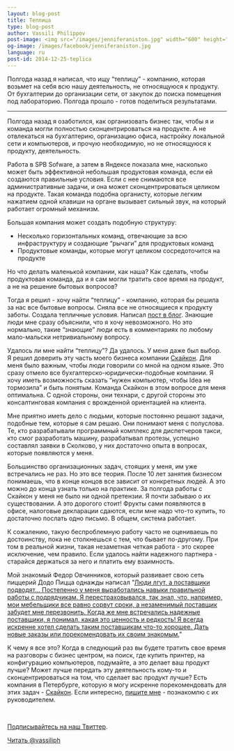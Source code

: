 ```yaml
---
layout: blog-post
title: Теплица
type: blog-post
author: Vassili Philippov
post-image: <img src="/images/jenniferaniston.jpg" width="600" height="318" alt="Нейрон Дженнифер Энистон">
og-image: /images/facebook/jenniferaniston.jpg
language: ru
post-id: 2014-12-25-teplica
---
```

Полгода назад я написал, что ищу “теплицу” - компанию, которая возьмет на себя всю нашу деятельность, не относящуюся к продукту. От бухгалтерии до организации сети, от закупок до поиска помещения под лабораторию. Полгода прошло - готов поделиться результатами.
<!-- more -->

---

Полгода назад я озаботился, как организовать бизнес так, чтобы я и команда могли полностью сконцентрироваться на продукте. А не отвлекаться на бухгалтерию, организацию офиса, настройку локальной сети и компьютеров, и прочую необходимую, но не относящуюся к продукту, деятельность.

Работа в SPB Sofware, а затем в Яндексе показала мне, насколько может быть эффективной небольшая продуктовая команда, если ей создаются правильные условия. Если с нее снимаются все административные задачи, и она может сконцентрироваться целиком на продукте. Такая команда подобна органисту, которые легким нажатием одной клавиши на органе вызывает сильный звук, на который работает огромный механизм.

Большая компания может создать подобную структуру: 

* Несколько горизонтальных команд, отвечающие за всю инфраструктуру и создающие “рычаги” для продуктовых команд 
* Продуктовые команды, которые могут целиком сосредоточится на продукте

Но что делать маленькой компании, как наша? Как сделать, чтобы продуктовая команда, да и я сам могли тратить свое время на продукт, а не на решение бытовых вопросов?

Тогда я решил - хочу найти “теплицу” - компанию, которая бы решила за нас все бытовые вопросы. Сняла все не относящиеся к продукту заботы. Создала тепличные условия. Написал <a href="/ru/2014-06-06-looking-for-a-greenhouse.html">пост в блог</a>. Знающие люди мне сразу объяснили, что я хочу невозможного. Но это нормально, такие “знающие” люди есть в комментариях по любому мало-мальски нетривиальному вопросу.

Удалось ли мне найти “теплицу”? Да удалось. У меня даже был выбор. Я решил доверить эту часть моего бизнеса компании <a href="http://www.scicon.ru/">Скайкон</a>. Для меня было важным, чтобы люди говорили со мной на одном языке. Это сразу отмело все бухгалтерско-юридически-подобные компании. Я хочу иметь возможность сказать “нужен компьютер, чтобы Idea не тормозила” и быть понятым. Команда Скайкон в этом вопросе для меня оптимальна. С одной стороны, они технари, с другой стороны это консалтинговая компания с врожденной ориентацией на клиента.

Мне приятно иметь дело с людьми, которые постоянно решают задачи, подобные тем, которые я сам решаю. Они понимают меня с полуслова. Те, кто разрабатывали программный комплекс для диспетчеров такси, кто смог разработать машину, разрабатывал протезы, успешно составлял заявки в Сколково, у них достаточно опыта в вопросах, которые появляются у меня.

Большинство организационных задач, стоящих у меня, им уже встречались не раз. Но это все теория. После 10 лет занятия бизнесом понимаешь, что в конце концов все зависит от конкретных людей. А это можно до конца узнать только на практике. За полгода работы с Скайкон у меня не было ни одной претензии. Я почти забываю о их существовании. А это дорогого стоит! Фрукты сами появляются в офисе, налоговые декларации сдаются, если мне надо что-то купить, то достаточно послать одно письмо. В общем, система работает. 

К сожалению, такую беспроблемную работу часто не оцениваешь по достоинству, пока не столкнешься с тем, что бывает по-другому. При том в реальной жизни, такая незаметная четкая работа - это скорее исключение, чем правило. Если удалось найти надежного партнера - старайся держаться за него и платить ему взаимность. 

Мой знакомый Федор Овчинников, который развивает свою сеть пиццерий Додо Пицца однажды написал "<a href="http://sila-uma.ru/2011/10/17/belyj-spisok/">Люди лгут, а поставщики подводят... Постепенно у меня выработались навыки правильной работы с подрядчикам. Я перестраховывался, так знал, что, например, мои мебельщики все равно сорвут сроки, а незаменимый поставщик забудет мне перезвонить. Когда же мне встречались надежные поставщики, я понимал, какая это ценность и редкость! Я всегда искренне хотел сделать таким поставщикам что-то хорошее. Дать новые заказы или порекомендовать их своим знакомым.</a>"

К чему я все это? Когда в следующий раз вы будете тратить свое время на разговоры с бизнес центром, на поиск, где купить принтер, на конфигурацию компьютеров, подумайте, а это делает ваш продукт лучше? Может лучше передать эту деятельность кому-то и сконцентрироваться на том, что сделает вас продукт лучше? Есть компания в Петербурге, которую я могу искренне порекомендовать для этих задач - <a href="http://www.scicon.ru/">Скайкон</a>. Если интересно, <a href="https://vk.com/vassiliphilippov">пишите мне</a> - познакомлю с их руководителем.

<br/>

<a href="https://twitter.com/MelScienceRU">Подписывайтесь на наш Твиттер</a>.

<!-- Begin Twitter follow -->
<a href="https://twitter.com/MelScienceRU" class="twitter-follow-button" data-show-count="false" data-lang="ru" data-size="large">Читать @vassiliph</a>
<script>!function(d,s,id){var js,fjs=d.getElementsByTagName(s)[0],p=/^http:/.test(d.location)?'http':'https';if(!d.getElementById(id)){js=d.createElement(s);js.id=id;js.src=p+'://platform.twitter.com/widgets.js';fjs.parentNode.insertBefore(js,fjs);}}(document, 'script', 'twitter-wjs');</script>
<!-- End Twitter follow -->